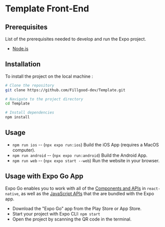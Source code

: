 # Template Front-End


## Prerequisites

List of the prerequisites needed to develop and run the Expo project.

- [Node.js](https://nodejs.org/)


## Installation

To install the project on the local machine :

```bash
# Clone the repository
git clone https://github.com/Fillgood-dev/Template.git

# Navigate to the project directory
cd Template

# Install dependencies
npm install
```


## Usage

- `npm run ios` -- (`npx expo run:ios`) Build the iOS App (requires a MacOS computer).
- `npm run android` -- (`npx expo run:android`) Build the Android App.
- `npm run web` -- (`npx expo start --web`) Run the website in your browser.


## Usage with Expo Go App

Expo Go enables you to work with all of the [Components and APIs](https://facebook.github.io/react-native/docs/getting-started) in `react-native`, as well as the [JavaScript APIs](https://docs.expo.io/versions/latest) that the are bundled with the Expo app.

- Download the "Expo Go" app from the Play Store or App Store.
- Start your project with Expo CLI: `npm start`
- Open the project by scanning the QR code in the terminal.